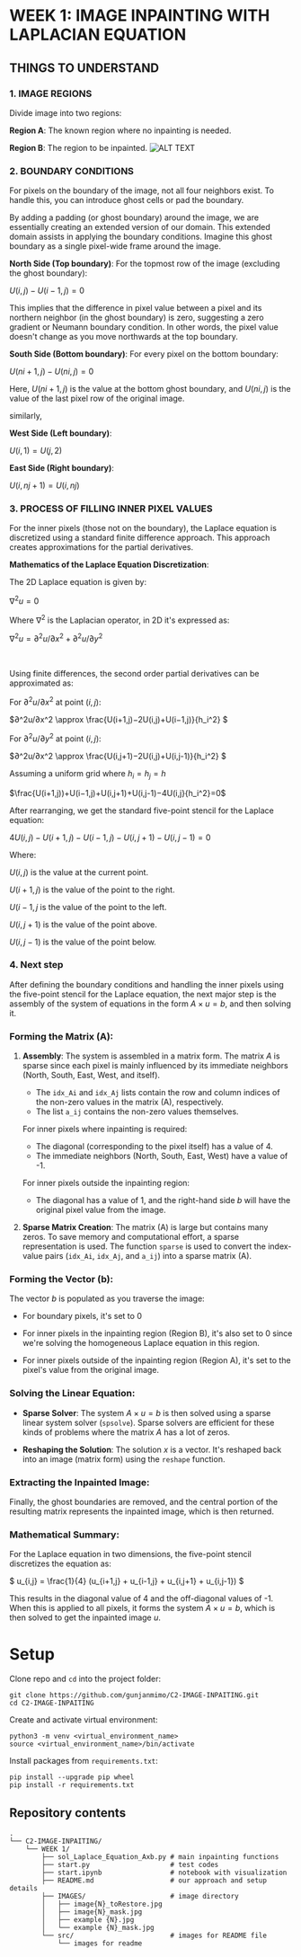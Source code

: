# WEEK 1: IMAGE INPAINTING WITH LAPLACIAN EQUATION

## THINGS TO UNDERSTAND 

### 1. IMAGE REGIONS

Divide image into two regions: 

**Region A**: The known region where no inpainting is needed. 

**Region B**: The region to be inpainted.
![ALT TEXT](./src/region%20A%20B.png)


### 2. BOUNDARY CONDITIONS 

For pixels on the boundary of the image, not all four neighbors exist. To handle this, you can introduce ghost cells or pad the boundary.

By adding a padding (or ghost boundary) around the image, we are essentially creating an extended version of our domain. This extended domain assists in applying the boundary conditions. Imagine this ghost boundary as a single pixel-wide frame around the image.

**North Side (Top boundary)**:
For the topmost row of the image (excluding the ghost boundary):

$U (i,j) −U (i−1,j)=0$

This implies that the difference in pixel value between a pixel and its northern neighbor (in the ghost boundary) is zero, suggesting a zero gradient or Neumann boundary condition. In other words, the pixel value doesn't change as you move northwards at the top boundary.


​**South Side (Bottom boundary)**:
For every pixel on the bottom boundary:

$U(ni+1,j)​−U(ni,j)​=0$

Here, $U(ni+1,j​)$ is the value at the bottom ghost boundary, and $U(ni,j​)$ is the value of the last pixel row of the original image.

similarly, 

**West Side (Left boundary)**:

$U(i,1)​=U(j,2​)$

**East Side (Right boundary)**:

$U(i,nj+1​)=U(i,nj​)$


### 3. PROCESS OF FILLING INNER PIXEL VALUES 

For the inner pixels (those not on the boundary), the Laplace equation is discretized using a standard finite difference approach. This approach creates approximations for the partial derivatives.

**Mathematics of the Laplace Equation Discretization**:

The 2D Laplace equation is given by:

$∇^2u=0$

Where $∇^2$ is the Laplacian operator, in 2D it's expressed as:

$∇^2u= ∂^2u/∂x^2+∂^2u/∂y^2$

​

Using finite differences, the second order partial derivatives can be approximated as:

For $∂^2u/∂x^2$ at point $(i,j)$:

$∂^2u/∂x^2  \approx \frac{U(i+1,j)​−2U(i,j)​+U(i−1,j)​}{h_i^2} $

For $∂^2u/∂y^2$ at point $(i,j)$:

$∂^2u/∂x^2  \approx \frac{U(i,j+1)​−2U(i,j)​+U(i,j-1)​}{h_i^2} $


Assuming a uniform grid where $h_i=h_j=h$

$\frac{U(i+1,j))​+U(i−1,j)+U(i,j+1)+U(i,j-1)​−4U(i,j}{h_i^2}=0$

After rearranging, we get the standard five-point stencil for the Laplace equation:

$​4U(i,j)-U(i+1,j)-U(i−1,j)-U(i,j+1)-U(i,j-1)=0$


Where:

$U(i,j)$ is the value at the current point.

$U(i+1,j)$ is the value of the point to the right.

$U(i−1,j$ is the value of the point to the left.

$U(i,j+1)$ is the value of the point above.

$U(i,j-1)$ is the value of the point below.
### 4. Next step



After defining the boundary conditions and handling the inner pixels using the five-point stencil for the Laplace equation, the next major step is the assembly of the system of equations in the form $A \times u = b$, and then solving it. 

### Forming the Matrix \(A\):

1. **Assembly**: 
The system is assembled in a matrix form. The matrix $A$ is sparse since each pixel is mainly influenced by its immediate neighbors (North, South, East, West, and itself). 

    - The `idx_Ai` and `idx_Aj` lists contain the row and column indices of the non-zero values in the matrix \(A\), respectively. 
    - The list `a_ij` contains the non-zero values themselves.
  
    For inner pixels where inpainting is required:
    - The diagonal (corresponding to the pixel itself) has a value of 4.
    - The immediate neighbors (North, South, East, West) have a value of -1. 
   
    For inner pixels outside the inpainting region:
    - The diagonal has a value of 1, and the right-hand side $b$ will have the original pixel value from the image.

2. **Sparse Matrix Creation**: 
The matrix \(A\) is large but contains many zeros. To save memory and computational effort, a sparse representation is used. The function `sparse` is used to convert the index-value pairs (`idx_Ai`, `idx_Aj`, and `a_ij`) into a sparse matrix \(A\).

### Forming the Vector \(b\):

The vector $b$ is populated as you traverse the image:

- For boundary pixels, it's set to 0 
  
- For inner pixels in the inpainting region (Region B), it's also set to 0 since we're solving the homogeneous Laplace equation in this region.

- For inner pixels outside of the inpainting region (Region A), it's set to the pixel's value from the original image.

### Solving the Linear Equation:

- **Sparse Solver**: The system $A \times u = b$ is then solved using a sparse linear system solver (`spsolve`). Sparse solvers are efficient for these kinds of problems where the matrix $A$ has a lot of zeros.

- **Reshaping the Solution**: The solution $x$ is a vector. It's reshaped back into an image (matrix form) using the `reshape` function. 

### Extracting the Inpainted Image:

Finally, the ghost boundaries are removed, and the central portion of the resulting matrix represents the inpainted image, which is then returned.

### Mathematical Summary:

For the Laplace equation in two dimensions, the five-point stencil discretizes the equation as:

$ u_{i,j} = \frac{1}{4} (u_{i+1,j} + u_{i-1,j} + u_{i,j+1} + u_{i,j-1}) $

This results in the diagonal value of 4 and the off-diagonal values of -1. When this is applied to all pixels, it forms the system $A \times u = b$, which is then solved to get the inpainted image $u$.


# Setup
Clone repo and `cd` into the project folder:

 ```
git clone https://github.com/gunjanmimo/C2-IMAGE-INPAITING.git
cd C2-IMAGE-INPAITING
```

Create and activate virtual environment:

```
python3 -m venv <virtual_environment_name>
source <virtual_environment_name>/bin/activate
```

Install packages from `requirements.txt`:

```
pip install --upgrade pip wheel
pip install -r requirements.txt
```
## Repository contents

```
.
└── C2-IMAGE-INPAITING/
    └── WEEK 1/
        ├── sol_Laplace_Equation_Axb.py # main inpainting functions
        ├── start.py                    # test codes
        ├── start.ipynb                 # notebook with visualization
        ├── README.md                   # our approach and setup details 
        ├── IMAGES/                     # image directory
        │   ├── image{N}_toRestore.jpg
        │   ├── image{N}_mask.jpg
        │   ├── example {N}.jpg
        │   └── example {N}_mask.jpg
        └── src/                        # images for README file
            └── images for readme

```
